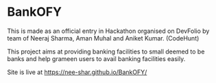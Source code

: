 # BankOFY
This is made as an official entry in Hackathon organised on DevFolio by team of Neeraj Sharma, Aman Muhal and Aniket Kumar. (CodeHunt)

This project aims at providing banking facilities to small deemed to be banks and help grameen users to avail banking facilities easily.

Site is live at  https://nee-shar.github.io/BankOFY/
